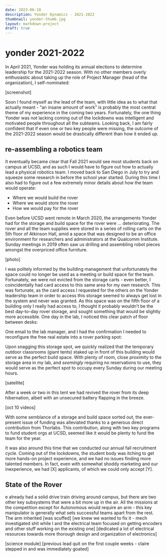 ```yaml
---
date: 2023-06-10
description: Yonder Dynamics - 2021-2022
thumbnail: yonder-thumb.jpg
layout: markdown-project
draft: true
---
```

# yonder 2021-2022
In April 2021, Yonder was holding its annual elections to determine leadership for the 2021-2022 season. With no other members overly enthusiastic about taking up the role of Project Manager (head of the organization), I self-nominated: 

[screenshot]

Soon I found myself as the lead of the team, with little idea as to what that actually meant - “an insane amount of work” is probably the most central theme of my experience in the coming two years. Fortunately, the one thing Yonder was *not* lacking coming out of the lockdowns was intelligent and motivated people throughout all the subteams. Looking back, I am fairly confident that if even one or two key people were missing, the outcome of the 2021-2022 season would be drastically different than how it ended up.
## re-assembling a robotics team
It eventually became clear that Fall 2021 would see most students back on campus at UCSD, and as such I would have to figure out how to actually lead a physical robotics team. I moved back to San Diego in July to try and squeeze some research in before the school year started. During this time I also had to figure out a few extremely minor details about how the team would operate:
- Where we would build the rover 
- Where we would store the rover
- How we would pay for the rover

Even before UCSD went remote in March 2020, the arrangements Yonder had for the storage and build space for the rover were … deteriorating. The rover and all the team supplies were stored in a series of rolling carts on the 5th floor of Atkinson Hall, amid a space that was designed to be an office environment for researchers and administrators at the Qualcomm Institute. Sunday meetings in 2019 often saw us drilling and assembling robot pieces amongst the overpriced office furniture. 

[photo]

I was politely informed by the building management that unfortunately the space could no longer be used as a meeting or build space for the team. Fortunately, we were not evicted from the storage carts - even better, I coincidentally had card access to this same area for my own research. This was fortunate, as the card access I requested for the others on the Yonder leadership team in order to access this storage seemed to always get lost in the system and never was granted.
As this space was on the fifth floor of a building only I really had access to, I thought it probably wouldn’t be the best day-to-day rover storage, and sought something that would be slightly more accessible. One day in the lab, I noticed this clear patch of floor between desks:



One email to the lab manager, and I had the confirmation I needed to reconfigure the free real estate into a rover parking spot:


Upon snagging this storage spot, we quickly realized that the temporary outdoor classrooms (giant tents) staked up in front of this building would serve as the perfect build space. With plenty of room, close proximity to the storage area in my lab, and *seemingly* requiring no reservations to use, they would serve as the perfect spot to occupy every Sunday during our meeting hours. 

[satellite]

After a week or two in this tent we had revived the rover from its deep hibernation, albeit with an unsecured battery flapping in the breeze.

[oct 10 videos]

With some semblance of a storage and build space sorted out, the ever-present issue of funding was alleviated thanks to a generous direct contribution from Thorlabs. This contribution, along with two key programs to fund student orgs at UCSD, seemed like it would be plenty to fund the team for the year.

It was also around this time that we conducted our annual fall recruitment cycle. Coming out of the lockdowns, the student body was itching to get more hands-on project experience, and we had no issues finding more talented members. In fact, even with somewhat shoddy marketing and our inexperience, we had [X] applicants, of which we could only accept [Y].

## State of the Rover

e already had a solid drive train driving around campus, but there are two other key subsystems that were a bit more up in the air. All the missions at the competition except for Autonomous would require an arm - this key manipulator is generally what sets successful teams apart from the rest. The arm inherited [was scuffed] [we knew we wanted to fix it - mech investigated shit while I and the electrical team focused on getting encoders and other stuff working on the existing one] [dedicated a lot of electrical resources towards more thorough design and organization of electronics]

[science module] [previous lead quit on the first couple weeks - claire stepped in and was immediately goated]
